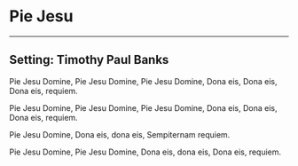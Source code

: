 # Pie Jesu

***

## Setting: Timothy Paul Banks

Pie Jesu Domine,
Pie Jesu Domine,
Pie Jesu Domine,
Dona eis, Dona eis,
Dona eis, requiem.

Pie Jesu Domine,
Pie Jesu Domine,
Pie Jesu Domine,
Dona eis, Dona eis,
Dona eis, requiem.

Pie Jesu Domine,
Dona eis, dona eis,
Sempiternam requiem.

Pie Jesu Domine,
Pie Jesu Domine,
Dona eis, dona eis,
Dona eis, requiem.